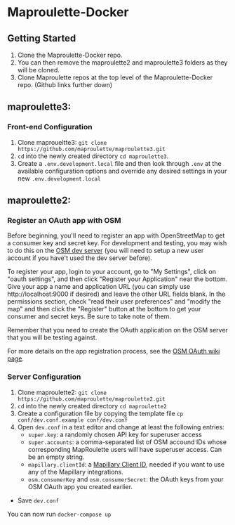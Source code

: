 # Maproulette-Docker

## Getting Started
1. Clone the Maproulette-Docker repo.
2. You can then remove the maproulette2 and maproulette3 folders as they will be cloned.
3. Clone Maproulette repos at the top level of the Maproulette-Docker repo. (Github links further down)

## maproulette3:
### Front-end Configuration
1. Clone maproueltte3: `git clone https://github.com/maproulette/maproulette3.git`
2. `cd` into the newly created directory `cd maproulette3`.
3. Create a `.env.development.local` file and then look through `.env` at the
   available configuration options and override any desired settings in your
   new `.env.development.local`
  
## maproulette2:
### Register an OAuth app with OSM

Before beginning, you'll need to register an app with OpenStreetMap to get a consumer key and secret key. For development and testing, you may wish to do this on the [OSM dev server](http://master.apis.dev.openstreetmap.org) (you will need to setup a new user account if you have't used the dev server before).

To register your app, login to your account, go to "My Settings", click on "oauth settings", and then click "Register your Application" near the bottom. Give your app a name and application URL (you can simply use http://localhost:9000 if desired) and leave the other URL fields blank. In the permissions section, check "read their user preferences" and "modify the map" and then click the "Register" button at the bottom to get your consumer and secret keys. Be sure to take note of them.

Remember that you need to create the OAuth application on the OSM server that you will be testing against.

For more details on the app registration process, see the [OSM OAuth wiki page](http://wiki.openstreetmap.org/wiki/OAuth).

### Server Configuration

1. Clone maproulette2: `git clone https://github.com/maproulette/maproulette2.git`
2. `cd` into the newly created directory `cd maproulette2`
3. Create a configuration file by copying the template file `cp conf/dev.conf.example conf/dev.conf`
4. Open `dev.conf` in a text editor and change at least the following entries:
    * `super.key`: a randomly chosen API key for superuser access
    * `super.accounts`: a comma-separated list of OSM accound IDs whose corresponding MapRoulette users will have superuser access. Can be an empty string.
    * `mapillary.clientId`: a [Mapillary Client ID](https://www.mapillary.com/dashboard/developers), needed if you want to use any of the Mapillary integrations.
    * `osm.consumerKey` and `osm.consumerSecret`: the OAuth keys from your OSM OAuth app you created earlier.
* Save `dev.conf`

You can now run `docker-compose up`
